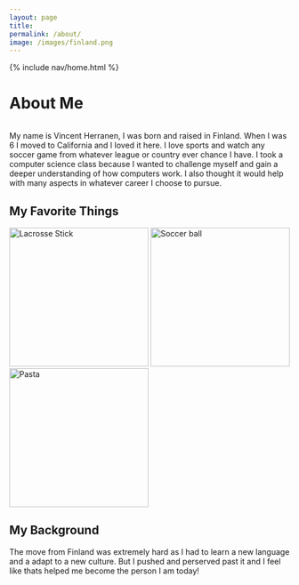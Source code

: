 ```yaml
---
layout: page
title: 
permalink: /about/
image: /images/finland.png
---
```


{% include nav/home.html %}
<h1>About Me</h1>


<style>
    /* Style looks pretty compact, trace grid-container and grid-item in the code */
    .grid-container {
        display: grid;
        grid-template-columns: repeat(auto-fill, minmax(150px, 1fr)); /* Dynamic columns */
        gap: 10px;
    }
    .grid-item {
        text-align: center;
    }
    .grid-item img {
        width: 100%;
        height: 100px; /* Fixed height for uniformity */
        object-fit: contain; /* Ensure the image fits within the fixed height */
    }
    .grid-item p {
        margin: 5px 0; /* Add some margin for spacing */
    }
</style>

<!-- This grid_container class is for the CSS styling, the id is for JavaScript connection -->
<div class="grid-container" id="grid_container">
    <!-- content will be added here by JavaScript -->
</div>

<script>
    // 1. Make a connection to the HTML container defined in the HTML div
    var container = document.getElementById("grid_container"); // This container connects to the HTML div

    // 2. Define a JavaScript object for our http source and our data rows for the Living in the World grid
    
    var http_source = "https://upload.wikimedia.org/wikipedia/commons/";
    var living_in_the_world = [
        {"flag": "0/01/Flag_of_California.svg", "greeting": "Lived in Califronia for 10 years", "description": " "},
        {"flag": "b/bc/Flag_of_Finland.svg", "greeting": "Born in Finland", "description": " "},
    ]; 

    // 3a. Consider how to update style count for size of container
    // The grid-template-columns has been defined as dynamic with auto-fill and minmax

    // 3b. Build grid items inside of our container for each row of data
    for (const location of living_in_the_world) {
        // Create a "div" with "class grid-item" for each row
        var gridItem = document.createElement("div");
        gridItem.className = "grid-item";  // This class name connects the gridItem to the CSS style elements
        // Add "img" HTML tag for the flag
        var img = document.createElement("img");
        img.src = http_source + location.flag; // concatenate the source and flag
        img.alt = location.flag + " Flag"; // add alt text for accessibility

        // Add "p" HTML tag for the description
        var description = document.createElement("p");
        description.textContent = location.description; // extract the description

        // Add "p" HTML tag for the greeting
        var greeting = document.createElement("p");
        greeting.textContent = location.greeting;  // extract the greeting

        // Append img and p HTML tags to the grid item DIV
        gridItem.appendChild(img);
        gridItem.appendChild(description);
        gridItem.appendChild(greeting);

        // Append the grid item DIV to the container DIV
        container.appendChild(gridItem);
    }
</script>




<p>My name is Vincent Herranen, I was born and raised in Finland. When I was 6 I moved to California and I loved it here. I love sports and watch any soccer game from whatever league or country ever chance I have. 
I took a computer science class because I wanted to challenge myself and gain a deeper understanding of how computers work. I also thought it would help with many aspects in whatever career I choose to pursue. </p>

## My Favorite Things
<a href="https://en.wikipedia.org/wiki/Lacrosse"><img src="https://upload.wikimedia.org/wikipedia/commons/4/4c/Lacrosse_stick_8028.jpg" alt="Lacrosse Stick" width=250></a>
<a href="https://en.wikipedia.org/wiki/Association_football"><img src="https://upload.wikimedia.org/wikipedia/commons/e/ec/Soccer_ball.svg" alt="Soccer ball" width=250></a>
<img src="https://upload.wikimedia.org/wikipedia/commons/2/2a/Spaghetti_al_Pomodoro.JPG" alt="Pasta" width=250>


## My Background
<p>The move from Finland was extremely hard as I had to learn a new language and a adapt to a new culture. But I pushed and perserved past it and I feel like thats helped me become the person I am today!</p>

